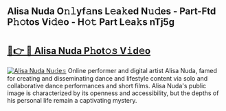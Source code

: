 ## Alisa Nuda O𝚗𝚕yf𝚊ns L𝚎a𝚔ed N𝚞𝚍es - Part-Ftd P𝚑𝚘tos Vi𝚍𝚎o - H𝚘𝚝 Part L𝚎a𝚔s nTj5g

# <h2><a href="http://kfd6ic6.oniu.top/?m=Alisa+Nuda">🔗👉 🔴 Alisa Nuda P𝚑ot𝚘𝚜 V𝚒d𝚎o</a></h2>

[![Alisa Nuda Nu𝚍e𝚜](https://i.imgur.com/0qMVB7G.gif)](http://kfd6ic6.oniu.top/?m=Alisa+Nuda)
Online performer and digital artist Alisa Nuda, famed for creating and disseminating dance and lifestyle content via solo and collaborative dance performances and short films. Alisa Nuda's public image is characterized by its openness and accessibility, but the depths of his personal life remain a captivating mystery.  
